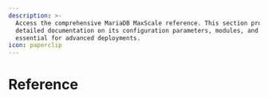 ```yaml
---
description: >-
  Access the comprehensive MariaDB MaxScale reference. This section provides
  detailed documentation on its configuration parameters, modules, and API,
  essential for advanced deployments.
icon: paperclip
---
```


# Reference

